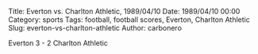 Title: Everton vs. Charlton Athletic, 1989/04/10
Date: 1989/04/10 00:00
Category: sports
Tags: football, football scores, Everton, Charlton Athletic
Slug: everton-vs-charlton-athletic
Author: carbonero


Everton 3 - 2 Charlton Athletic
